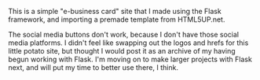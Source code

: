 This is a simple "e-business card" site that I made using the Flask framework, and importing a premade template from HTML5UP.net.

The social media buttons don't work, because I don't have those social media platforms. I didn't feel like swapping out the logos and hrefs for this little potato site, but thought I would post it as an archive of my having begun working with Flask.
I'm moving on to make larger projects with Flask next, and will put my time to better use there, I think. 
